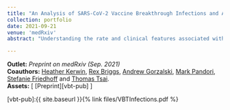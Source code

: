 ```yaml
---
title: "An Analysis of SARS-CoV-2 Vaccine Breakthrough Infections and Associated Clinical Outcomes"
collection: portfolio
date: 2021-09-21
venue: 'medRxiv'
abstract: "Understanding the rate and clinical features associated with vaccine breakthrough COVID-19 infections (VBT) is of critical public health importance. Recent evidence on VBT in Barnstable County, Massachusetts, has prompted guidance on masking for vaccinated individuals in areas of high community-level transmission. Additional data is needed to better understand the prevalence and rate of VBT infections. Using detailed disease investigation data from Washoe County, Nevada, we sought to assess the rate of symptomatic infectionand serious illness among VBT cases compared to non-vaccinated individuals with COVID-19. From February 12 - July 29, 2021, the Washoe County Health District identified and traced 6,128 out of 6,399 reported cases across the sample period. 338 (5.5%) of all cases were identified as breakthrough infections, and 289 (86%) vaccinated individuals had symptomatic infections. Severe clinical outcomes were infrequent with 17 hospitalizations (5% of VBT) and no deaths. Cycle threshold values were not statistically different between vaccinated and unvaccinated individuals."

---
```


**Outlet:** _Preprint on medRxiv (Sep. 2021)_
<br>
**Coauthors:** [Heather Kerwin][hkerwin], [Rex Briggs][rbriggs], [Andrew Gorzalski][agorz], [Mark Pandori][mpandori], [Stefanie Friedhoff][sfriedhoff] and [Thomas Tsai][ttsai].
<br>
**Assets:** [ [Preprint][vbt-pub] ]

[vbt-pub]:{{ site.baseurl }}{% link files/VBTInfections.pdf %}

[hkerwin]: https://debeaumont.org/40-under-40/heather-kerwin/
[rbriggs]: https://speakerrex.com/
[agorz]: https://www.unr.edu/genomics/contact/andrew-gorzalski
[mpandori]: https://med.unr.edu/people/mark-pandori
[sfriedhoff]: https://vivo.brown.edu/display/sfriedho
[ttsai]: https://www.hsph.harvard.edu/profile/thomas-c-tsai/
[ajha]: https://dean.sph.brown.edu/dean

